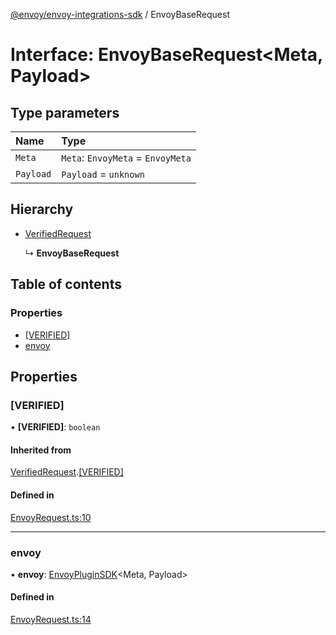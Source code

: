 [@envoy/envoy-integrations-sdk](../README.md) / EnvoyBaseRequest

# Interface: EnvoyBaseRequest<Meta, Payload\>

## Type parameters

| Name | Type |
| :------ | :------ |
| `Meta` | `Meta`: `EnvoyMeta` = `EnvoyMeta` |
| `Payload` | `Payload` = `unknown` |

## Hierarchy

- [VerifiedRequest](verifiedrequest.md)

  ↳ **EnvoyBaseRequest**

## Table of contents

### Properties

- [[VERIFIED]](envoybaserequest.md#[verified])
- [envoy](envoybaserequest.md#envoy)

## Properties

### [VERIFIED]

• **[VERIFIED]**: `boolean`

#### Inherited from

[VerifiedRequest](verifiedrequest.md).[[VERIFIED]](verifiedrequest.md#[verified])

#### Defined in

[EnvoyRequest.ts:10](https://github.com/envoy/envoy-integrations-sdk-nodejs/blob/a7d8339/src/EnvoyRequest.ts#L10)

___

### envoy

• **envoy**: [EnvoyPluginSDK](../classes/envoypluginsdk.md)<Meta, Payload\>

#### Defined in

[EnvoyRequest.ts:14](https://github.com/envoy/envoy-integrations-sdk-nodejs/blob/a7d8339/src/EnvoyRequest.ts#L14)

